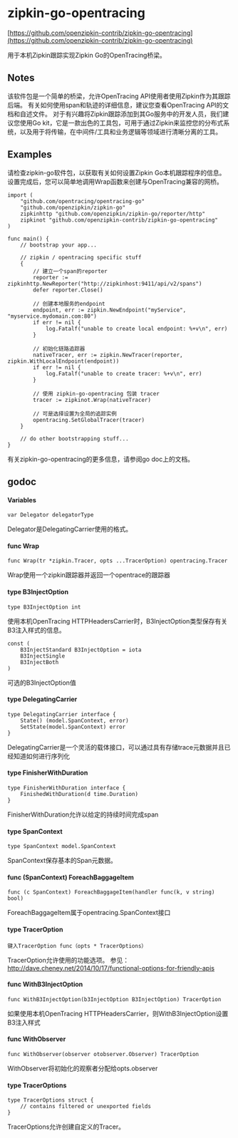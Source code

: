 # zipkin-go-opentracing 
[https://github.com/openzipkin-contrib/zipkin-go-opentracing](https://github.com/openzipkin-contrib/zipkin-go-opentracing)

用于本机Zipkin跟踪实现Zipkin Go的OpenTracing桥梁。
## Notes
该软件包是一个简单的桥梁，允许OpenTracing API使用者使用Zipkin作为其跟踪后端。
 有关如何使用span和轨迹的详细信息，建议您查看OpenTracing API的文档和自述文件。
对于有兴趣将Zipkin跟踪添加到其Go服务中的开发人员，我们建议您使用Go kit，它是一款出色的工具包，可用于通过Zipkin来监控您的分布式系统，以及用于将传输，在中间件/工具和业务逻辑等领域进行清晰分离的工具。
## Examples
请检查zipkin-go软件包，以获取有关如何设置Zipkin Go本机跟踪程序的信息。 设置完成后，您可以简单地调用Wrap函数来创建与OpenTracing兼容的网桥。

```
import (
	"github.com/opentracing/opentracing-go"
	"github.com/openzipkin/zipkin-go"
	zipkinhttp "github.com/openzipkin/zipkin-go/reporter/http"
	zipkinot "github.com/openzipkin-contrib/zipkin-go-opentracing"
)

func main() {
	// bootstrap your app...
  
	// zipkin / opentracing specific stuff
	{
		// 建立一个span的reporter
		reporter := zipkinhttp.NewReporter("http://zipkinhost:9411/api/v2/spans")
		defer reporter.Close()
  
		// 创建本地服务的endpoint
		endpoint, err := zipkin.NewEndpoint("myService", "myservice.mydomain.com:80")
		if err != nil {
			log.Fatalf("unable to create local endpoint: %+v\n", err)
		}

		// 初始化链路追踪器
		nativeTracer, err := zipkin.NewTracer(reporter, zipkin.WithLocalEndpoint(endpoint))
		if err != nil {
			log.Fatalf("unable to create tracer: %+v\n", err)
		}

		// 使用 zipkin-go-opentracing 包装 tracer
		tracer := zipkinot.Wrap(nativeTracer)
  
		// 可是选择设置为全局的追踪实例
		opentracing.SetGlobalTracer(tracer)
	}
  
	// do other bootstrapping stuff...
}
```
有关zipkin-go-opentracing的更多信息，请参阅go doc上的文档。

## godoc
#### Variables

```
var Delegator delegatorType
```
Delegator是DelegatingCarrier使用的格式。
#### func Wrap 

```
func Wrap(tr *zipkin.Tracer, opts ...TracerOption) opentracing.Tracer
```
Wrap使用一个zipkin跟踪器并返回一个opentrace的跟踪器
#### type B3InjectOption

```
type B3InjectOption int
```
使用本机OpenTracing HTTPHeadersCarrier时，B3InjectOption类型保存有关B3注入样式的信息。

```
const (
    B3InjectStandard B3InjectOption = iota
    B3InjectSingle
    B3InjectBoth
)
```
可选的B3InjectOption值
#### type DelegatingCarrier

```
type DelegatingCarrier interface {
    State() (model.SpanContext, error)
    SetState(model.SpanContext) error
}
```
DelegatingCarrier是一个灵活的载体接口，可以通过具有存储trace元数据并且已经知道如何进行序列化
#### type FinisherWithDuration

```
type FinisherWithDuration interface {
    FinishedWithDuration(d time.Duration)
}
```
FinisherWithDuration允许以给定的持续时间完成span
#### type SpanContext 

```
type SpanContext model.SpanContext
```
SpanContext保存基本的Span元数据。
#### func (SpanContext) ForeachBaggageItem

```
func (c SpanContext) ForeachBaggageItem(handler func(k, v string) bool)

```
ForeachBaggageItem属于opentracing.SpanContext接口
#### type TracerOption

```
键入TracerOption func（opts * TracerOptions）
```
TracerOption允许使用的功能选项。 参见：http://dave.cheney.net/2014/10/17/functional-options-for-friendly-apis
#### func WithB3InjectOption 

```
func WithB3InjectOption(b3InjectOption B3InjectOption) TracerOption
```
如果使用本机OpenTracing HTTPHeadersCarrier，则WithB3InjectOption设置B3注入样式
#### func WithObserver 

```
func WithObserver(observer otobserver.Observer) TracerOption
```
WithObserver将初始化的观察者分配给opts.observer
#### type TracerOptions

```
type TracerOptions struct {
    // contains filtered or unexported fields
}
```
TracerOptions允许创建自定义的Tracer。